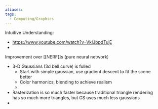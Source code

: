 ```yaml
---
aliases: 
tags:
  - Computing/Graphics
---
```

Intuitive Understanding:
- https://www.youtube.com/watch?v=VkIJbpdTujE
- 

Improvement over [[NERF]]s (pure neural network)
- 3-D Gaussians (3d bell curve) is fulled
    - Start with simple gaussian, use gradient descent to fit the scene better
    - Color harmonics, blending to achieve realism
    - 
- Rasterization is so much faster because traditional triangle rendering has so much more triangles, but GS uses much less gaussians
- 
